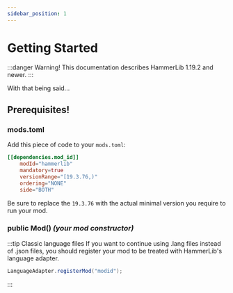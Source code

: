```yaml
---
sidebar_position: 1
---
```


# Getting Started

:::danger Warning!
This documentation describes HammerLib 1.19.2 and newer.
:::

With that being said...
## Prerequisites!

### mods.toml
Add this piece of code to your `mods.toml`:
```toml
[[dependencies.mod_id]]
    modId="hammerlib"
    mandatory=true
    versionRange="[19.3.76,)"
    ordering="NONE"
    side="BOTH"
```

Be sure to replace the `19.3.76` with the actual minimal version you require to run your mod.

### public Mod() *(your mod constructor)*
:::tip Classic language files
If you want to continue using .lang files instead of .json files, you should register your mod to be treated with HammerLib's language adapter.
```java
LanguageAdapter.registerMod("modid");
```
:::
